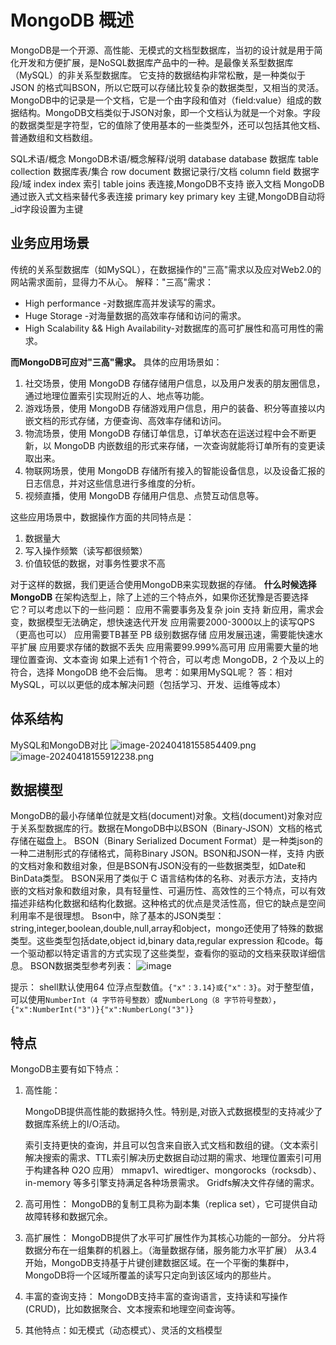 # MongoDB 概述

MongoDB是一个开源、高性能、无模式的文档型数据库，当初的设计就是用于简化开发和方便扩展，是NoSQL数据库产品中的一种。是最像关系型数据库（MySQL）的非关系型数据库。
它支持的数据结构非常松散，是一种类似于 JSON 的格式叫BSON，所以它既可以存储比较复杂的数据类型，又相当的灵活。
MongoDB中的记录是一个文档，它是一个由字段和值对（field:value）组成的数据结构。MongoDB文档类似于JSON对象，即一个文档认为就是一个对象。字段的数据类型是字符型，它的值除了使用基本的一些类型外，还可以包括其他文档、普通数组和文档数组。

SQL术语/概念 MongoDB术语/概念解释/说明
database database 数据库
table collection 数据库表/集合
row document 数据记录行/文档
column field 数据字段/域
index index 索引
table joins 表连接,MongoDB不支持
嵌入文档 MongoDB通过嵌入式文档来替代多表连接
primary key primary key 主键,MongoDB自动将_id字段设置为主键

## 业务应用场景

传统的关系型数据库（如MySQL），在数据操作的"三高"需求以及应对Web2.0的网站需求面前，显得力不从心。
解释："三高"需求：

- High performance -对数据库高并发读写的需求。
- Huge Storage -对海量数据的高效率存储和访问的需求。
- High Scalability && High Availability-对数据库的高可扩展性和高可用性的需求。

**而MongoDB可应对"三高"需求。**
具体的应用场景如：

1. 社交场景，使用 MongoDB 存储存储用户信息，以及用户发表的朋友圈信息，通过地理位置索引实现附近的人、地点等功能。
2. 游戏场景，使用 MongoDB 存储游戏用户信息，用户的装备、积分等直接以内嵌文档的形式存储，方便查询、高效率存储和访问。
3. 物流场景，使用 MongoDB 存储订单信息，订单状态在运送过程中会不断更新，以 MongoDB 内嵌数组的形式来存储，一次查询就能将订单所有的变更读取出来。
4. 物联网场景，使用 MongoDB 存储所有接入的智能设备信息，以及设备汇报的日志信息，并对这些信息进行多维度的分析。
5. 视频直播，使用 MongoDB 存储用户信息、点赞互动信息等。

这些应用场景中，数据操作方面的共同特点是：

1. 数据量大
2. 写入操作频繁（读写都很频繁）
3. 价值较低的数据，对事务性要求不高

对于这样的数据，我们更适合使用MongoDB来实现数据的存储。
**什么时候选择MongoDB**
在架构选型上，除了上述的三个特点外，如果你还犹豫是否要选择它？可以考虑以下的一些问题：
应用不需要事务及复杂 join 支持
新应用，需求会变，数据模型无法确定，想快速迭代开发
应用需要2000-3000以上的读写QPS（更高也可以）
应用需要TB甚至 PB 级别数据存储
应用发展迅速，需要能快速水平扩展
应用要求存储的数据不丢失
应用需要99.999%高可用
应用需要大量的地理位置查询、文本查询
如果上述有1 个符合，可以考虑 MongoDB，2 个及以上的符合，选择 MongoDB 绝不会后悔。
思考：如果用MySQL呢？
答：相对MySQL，可以以更低的成本解决问题（包括学习、开发、运维等成本）

## 体系结构

MySQL和MongoDB对比
![image-20240418155854409.png](https://cdn.jsdelivr.net/gh/letengzz/tc2/img202409291621393.png)
![image-20240418155912238.png](https://cdn.jsdelivr.net/gh/letengzz/tc2/img202409291621624.png)

## 数据模型

MongoDB的最小存储单位就是文档(document)对象。文档(document)对象对应于关系型数据库的行。数据在MongoDB中以BSON（Binary-JSON）文档的格式存储在磁盘上。
BSON（Binary Serialized Document Format）是一种类json的一种二进制形式的存储格式，简称Binary JSON。BSON和JSON一样，支持
内嵌的文档对象和数组对象，但是BSON有JSON没有的一些数据类型，如Date和BinData类型。
BSON采用了类似于 C 语言结构体的名称、对表示方法，支持内嵌的文档对象和数组对象，具有轻量性、可遍历性、高效性的三个特点，可以有效描述非结构化数据和结构化数据。这种格式的优点是灵活性高，但它的缺点是空间利用率不是很理想。
Bson中，除了基本的JSON类型：string,integer,boolean,double,null,array和object，mongo还使用了特殊的数据类型。这些类型包括date,object id,binary data,regular expression 和code。每一个驱动都以特定语言的方式实现了这些类型，查看你的驱动的文档来获取详细信息。
BSON数据类型参考列表：
![image](https://cdn.jsdelivr.net/gh/letengzz/tc2/img202409291621207.png)

提示：
shell默认使用64 位浮点型数值。`{"x"：3.14}或{"x"：3}`。对于整型值，可以使用`NumberInt（4 字节符号整数）`或`NumberLong（8 字节符号整数）`，`{"x":NumberInt("3")}{"x":NumberLong("3")}`

## 特点

MongoDB主要有如下特点：

1. 高性能：

   MongoDB提供高性能的数据持久性。特别是,对嵌入式数据模型的支持减少了数据库系统上的I/O活动。

   索引支持更快的查询，并且可以包含来自嵌入式文档和数组的键。（文本索引解决搜索的需求、TTL索引解决历史数据自动过期的需求、地理位置索引可用于构建各种 O2O 应用）
   mmapv1、wiredtiger、mongorocks（rocksdb）、in-memory 等多引擎支持满足各种场景需求。
   Gridfs解决文件存储的需求。

2. 高可用性：
   MongoDB的复制工具称为副本集（replica set），它可提供自动故障转移和数据冗余。
3. 高扩展性：
   MongoDB提供了水平可扩展性作为其核心功能的一部分。
   分片将数据分布在一组集群的机器上。（海量数据存储，服务能力水平扩展）
   从3.4开始，MongoDB支持基于片键创建数据区域。在一个平衡的集群中，MongoDB将一个区域所覆盖的读写只定向到该区域内的那些片。
4. 丰富的查询支持：
   MongoDB支持丰富的查询语言，支持读和写操作(CRUD)，比如数据聚合、文本搜索和地理空间查询等。
5. 其他特点：如无模式（动态模式）、灵活的文档模型
